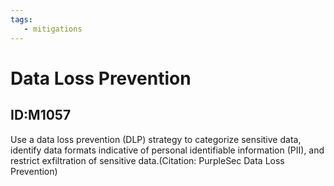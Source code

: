```yaml
---
tags:
   - mitigations
---
```

# Data Loss Prevention
## ID:M1057
Use a data loss prevention (DLP) strategy to categorize sensitive data, identify data formats indicative of personal identifiable information (PII), and restrict exfiltration of sensitive data.(Citation: PurpleSec Data Loss Prevention)
